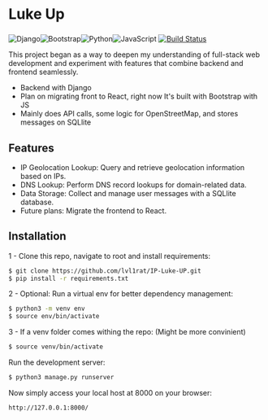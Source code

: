 # Luke Up
### 

![Django](https://img.shields.io/badge/django-%23092E20.svg?style=for-the-badge&logo=django&logoColor=white)![Bootstrap](https://img.shields.io/badge/bootstrap-%238511FA.svg?style=for-the-badge&logo=bootstrap&logoColor=white)![Python](https://img.shields.io/badge/python-3670A0?style=for-the-badge&logo=python&logoColor=ffdd54)![JavaScript](https://img.shields.io/badge/javascript-%23323330.svg?style=for-the-badge&logo=javascript&logoColor=%23F7DF1E)
[![Build Status](https://travis-ci.org/joemccann/dillinger.svg?branch=master)](https://travis-ci.org/joemccann/dillinger)

This project began as a way to deepen my understanding of full-stack web development and experiment with features that combine backend and frontend seamlessly.

- Backend with Django
- Plan on migrating front to React, right now It's built with Bootstrap with JS
- Mainly does API calls, some logic for OpenStreetMap, and stores messages on SQLlite


## Features

- IP Geolocation Lookup: Query and retrieve geolocation information based on IPs.
- DNS Lookup: Perform DNS record lookups for domain-related data.
- Data Storage: Collect and manage user messages with a SQLlite database.
- Future plans: Migrate the frontend to React.

## Installation

1 - Clone this repo, navigate to root and install requirements:

```sh
$ git clone https://github.com/lvl1rat/IP-Luke-UP.git
$ pip install -r requirements.txt
```

2 - Optional: Run a virtual env for better dependency management:

```sh
$ python3 -m venv env
$ source env/bin/activate
```

3 - If a venv folder comes withing the repo: (Might be more convinient)

```sh
$ source venv/bin/activate
```

Run the development server:

```sh
$ python3 manage.py runserver
```

Now simply access your local host at 8000 on your browser:

```sh
http://127.0.0.1:8000/
```


[//]: # (These are reference links used in the body of this note and get stripped out when the markdown processor does its job. There is no need to format nicely because it shouldn't be seen. Thanks SO - http://stackoverflow.com/questions/4823468/store-comments-in-markdown-syntax)

   [dill]: <https://github.com/joemccann/dillinger>

